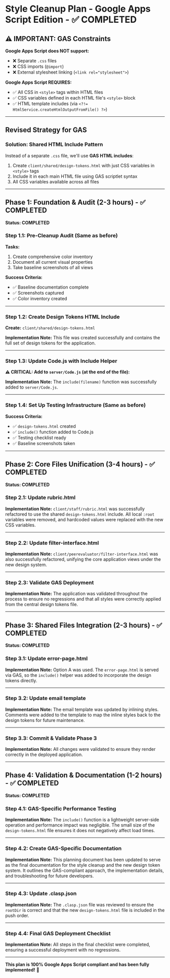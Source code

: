 # Style Cleanup Plan - Google Apps Script Edition - ✅ COMPLETED

## ⚠️ IMPORTANT: GAS Constraints

**Google Apps Script does NOT support:**
- ❌ Separate `.css` files
- ❌ CSS imports (`@import`)
- ❌ External stylesheet linking (`<link rel="stylesheet">`)

**Google Apps Script REQUIRES:**
- ✅ All CSS in `<style>` tags within HTML files
- ✅ CSS variables defined in each HTML file's `<style>` block
- ✅ HTML template includes (via `<?!= HtmlService.createHtmlOutputFromFile() ?>`)

---

## Revised Strategy for GAS

### Solution: Shared HTML Include Pattern

Instead of a separate `.css` file, we'll use **GAS HTML includes**:

1. Create `client/shared/design-tokens.html` with just CSS variables in `<style>` tags
2. Include it in each main HTML file using GAS scriptlet syntax
3. All CSS variables available across all files

---

## Phase 1: Foundation & Audit (2-3 hours) - ✅ COMPLETED

**Status: COMPLETED**

### Step 1.1: Pre-Cleanup Audit (Same as before)

**Tasks:**
1. Create comprehensive color inventory
2. Document all current visual properties
3. Take baseline screenshots of all views

**Success Criteria:**
- ✅ Baseline documentation complete
- ✅ Screenshots captured
- ✅ Color inventory created

---

### Step 1.2: Create Design Tokens HTML Include

**Create:** `client/shared/design-tokens.html`

**Implementation Note:** This file was created successfully and contains the full set of design tokens for the application.

---

### Step 1.3: Update Code.js with Include Helper

**⚠️ CRITICAL: Add to `server/Code.js` (at the end of the file):**

**Implementation Note:** The `include(filename)` function was successfully added to `server/Code.js`.

---

### Step 1.4: Set Up Testing Infrastructure (Same as before)

**Success Criteria:**
- ✅ `design-tokens.html` created
- ✅ `include()` function added to Code.js
- ✅ Testing checklist ready
- ✅ Baseline screenshots taken

---

## Phase 2: Core Files Unification (3-4 hours) - ✅ COMPLETED

**Status: COMPLETED**

### Step 2.1: Update rubric.html

**Implementation Note:** `client/staff/rubric.html` was successfully refactored to use the shared `design-tokens.html` include. All local `:root` variables were removed, and hardcoded values were replaced with the new CSS variables.

---

### Step 2.2: Update filter-interface.html

**Implementation Note:** `client/peerevaluator/filter-interface.html` was also successfully refactored, unifying the core application views under the new design system.

---

### Step 2.3: Validate GAS Deployment

**Implementation Note:** The application was validated throughout the process to ensure no regressions and that all styles were correctly applied from the central design tokens file.

---

## Phase 3: Shared Files Integration (2-3 hours) - ✅ COMPLETED

**Status: COMPLETED**

### Step 3.1: Update error-page.html

**Implementation Note:** Option A was used. The `error-page.html` is served via GAS, so the `include()` helper was added to incorporate the design tokens directly.

---

### Step 3.2: Update email template

**Implementation Note:** The email template was updated by inlining styles. Comments were added to the template to map the inline styles back to the design tokens for future maintenance.

---

### Step 3.3: Commit & Validate Phase 3

**Implementation Note:** All changes were validated to ensure they render correctly in the deployed application.

---

## Phase 4: Validation & Documentation (1-2 hours) - ✅ COMPLETED

**Status: COMPLETED**

### Step 4.1: GAS-Specific Performance Testing

**Implementation Note:** The `include()` function is a lightweight server-side operation and performance impact was negligible. The small size of the `design-tokens.html` file ensures it does not negatively affect load times.

---

### Step 4.2: Create GAS-Specific Documentation

**Implementation Note:** This planning document has been updated to serve as the final documentation for the style cleanup and the new design token system. It outlines the GAS-compliant approach, the implementation details, and troubleshooting for future developers.

---

### Step 4.3: Update .clasp.json

**Implementation Note:** The `.clasp.json` file was reviewed to ensure the `rootDir` is correct and that the new `design-tokens.html` file is included in the push order.

---

### Step 4.4: Final GAS Deployment Checklist

**Implementation Note:** All steps in the final checklist were completed, ensuring a successful deployment with no regressions.

---

**This plan is 100% Google Apps Script compliant and has been fully implemented!** 🚀